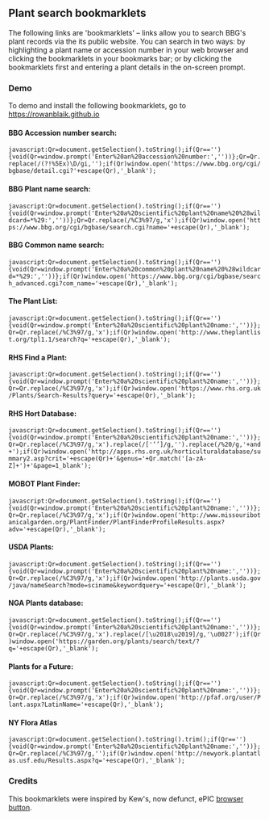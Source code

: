 ## Plant search bookmarklets

The following links are 'bookmarklets' – links allow you to search BBG's plant records via the its public website. You can search in two ways: by highlighting a plant name or accession number in your web browser and clicking the bookmarklets in your bookmarks bar; or by clicking the bookmarklets first and entering a plant details in the on-screen prompt.

### Demo

To demo and install the following bookmarklets, go to https://rowanblaik.github.io

#### BBG Accession number search:

````javascript:Qr=document.getSelection().toString();if(Qr==''){void(Qr=window.prompt('Enter%20an%20accession%20number:',''))};Qr=Qr.replace(/(?!%5Ex)\D/gi,'');if(Qr)window.open('https://www.bbg.org/cgi/bgbase/detail.cgi?'+escape(Qr),'_blank');````

#### BBG Plant name search:
````javascript:Qr=document.getSelection().toString();if(Qr==''){void(Qr=window.prompt('Enter%20a%20scientific%20plant%20name%20%28wildcard=*%29:',''))};Qr=Qr.replace(/%C3%97/g,'x');if(Qr)window.open('https://www.bbg.org/cgi/bgbase/search.cgi?name='+escape(Qr),'_blank');````

#### BBG Common name search:

````javascript:Qr=document.getSelection().toString();if(Qr==''){void(Qr=window.prompt('Enter%20a%20common%20plant%20name%20%28wildcard=*%29:',''))};if(Qr)window.open('https://www.bbg.org/cgi/bgbase/search_advanced.cgi?com_name='+escape(Qr),'_blank');````

#### The Plant List:

````javascript:Qr=document.getSelection().toString();if(Qr==''){void(Qr=window.prompt('Enter%20a%20scientific%20plant%20name:',''))};Qr=Qr.replace(/%C3%97/g,'x');if(Qr)window.open('http://www.theplantlist.org/tpl1.1/search?q='+escape(Qr),'_blank');````

#### RHS Find a Plant:

````javascript:Qr=document.getSelection().toString();if(Qr==''){void(Qr=window.prompt('Enter%20a%20scientific%20plant%20name:',''))};Qr=Qr.replace(/%C3%97/g,'x');if(Qr)window.open('https://www.rhs.org.uk/Plants/Search-Results?query='+escape(Qr),'_blank');````

#### RHS Hort Database:

````javascript:Qr=document.getSelection().toString();if(Qr==''){void(Qr=window.prompt('Enter%20a%20scientific%20plant%20name:',''))};Qr=Qr.replace(/%C3%97/g,'x').replace(/['‘’]/g,'').replace(/%20/g,'+and+');if(Qr)window.open('http://apps.rhs.org.uk/horticulturaldatabase/summary2.asp?crit='+escape(Qr)+'&genus='+Qr.match('[a-zA-Z]+')+'&page=1_blank');````

#### MOBOT Plant Finder:

````javascript:Qr=document.getSelection().toString();if(Qr==''){void(Qr=window.prompt('Enter%20a%20scientific%20plant%20name:',''))};Qr=Qr.replace(/%C3%97/g,'x');if(Qr)window.open('http://www.missouribotanicalgarden.org/PlantFinder/PlantFinderProfileResults.aspx?adv='+escape(Qr),'_blank');````

#### USDA Plants:

````javascript:Qr=document.getSelection().toString();if(Qr==''){void(Qr=window.prompt('Enter%20a%20scientific%20plant%20name:',''))};Qr=Qr.replace(/%C3%97/g,'x');if(Qr)window.open('http://plants.usda.gov/java/nameSearch?mode=sciname&keywordquery='+escape(Qr),'_blank');````

#### NGA Plants database:

````javascript:Qr=document.getSelection().toString();if(Qr==''){void(Qr=window.prompt('Enter%20a%20scientific%20plant%20name:',''))};Qr=Qr.replace(/%C3%97/g,'x').replace(/[\u2018\u2019]/g,'\u0027');if(Qr)window.open('https://garden.org/plants/search/text/?q='+escape(Qr),'_blank');````

#### Plants for a Future:

````javascript:Qr=document.getSelection().toString();if(Qr==''){void(Qr=window.prompt('Enter%20a%20scientific%20plant%20name:',''))};Qr=Qr.replace(/%C3%97/g,'x');if(Qr)window.open('http://pfaf.org/user/Plant.aspx?LatinName='+escape(Qr),'_blank');````

#### NY Flora Atlas

````javascript:Qr=document.getSelection().toString().trim();if(Qr==''){void(Qr=window.prompt('Enter%20a%20scientific%20plant%20name:',''))};Qr=Qr.replace(/%C3%97/g,'');if(Qr)window.open('http://newyork.plantatlas.usf.edu/Results.aspx?q='+escape(Qr),'_blank');````

### Credits

This bookmarklets were inspired by Kew's, now defunct, ePIC [browser button](http://epic.kew.org/tbutton.htm).
